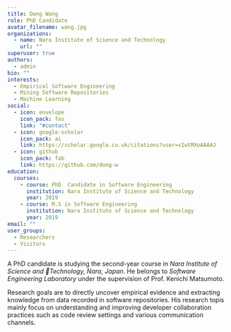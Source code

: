 ```yaml
---
title: Dong Wang
role: PhD Candidate
avatar_filename: wang.jpg
organizations:
  - name: Nara Institute of Science and Technology
    url: ""
superuser: true
authors:
  - admin
bio: ""
interests:
  - Empirical Software Engineering
  - Mining Software Repositories
  - Machine Learning
social:
  - icon: envelope
    icon_pack: fas
    link: "#contact"
  - icon: google-scholar
    icon_pack: ai
    link: https://scholar.google.co.uk/citations?user=sIwtMXoAAAAJ
  - icon: github
    icon_pack: fab
    link: https://github.com/dong-w
education:
  courses:
    - course: PhD  Candidate in Software Engineering
      institution: Nara Institute of Science and Technology
      year: 2019
    - course: M.S in Software Engineering
      institution: Nara Institute of Science and Technology
      year: 2019
email: ""
user_groups:
  - Researchers
  - Visitors
---
```

A PhD candidate is studying the second-year course in *Nara Institute of Science and Technology, Nara, Japan*. He belongs to *Software Engineering Laboratory* under the supervision of Prof. Kenichi Matsumoto.

Research goals are to directly uncover empirical evidence and extracting knowledge from data recorded in software repositories. His research topis mainly focus on understanding and improving developer collaboration practices such as code review settings and various communication channels.